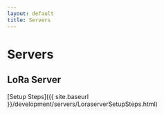```yaml
---
layout: default
title: Servers
---
```


# Servers

## LoRa Server
[Setup Steps]({{ site.baseurl }}/development/servers/LoraserverSetupSteps.html)
